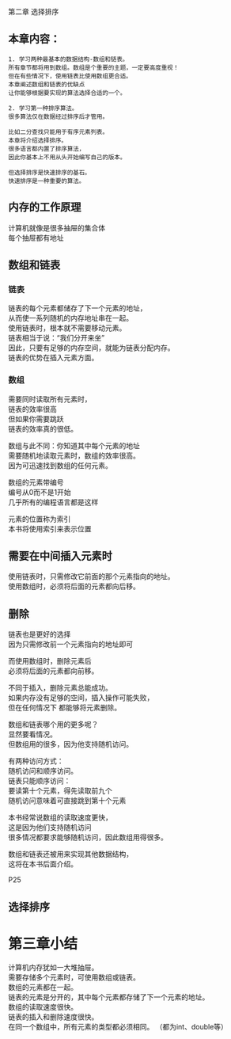 第二章 选择排序

## 本章内容：    
	1. 学习两种最基本的数据结构-数组和链表。  
	所有章节都将用到数组。数组是个重要的主题，一定要高度重视！  
	但在有些情况下，使用链表比使用数组更合适。  
	本章阐述数组和链表的优缺点  
	让你能够根据要实现的算法选择合适的一个。  
	
	2. 学习第一种排序算法。  
	很多算法仅在数据经过排序后才管用。  
	
	比如二分查找只能用于有序元素列表。  
	本章将介绍选择排序。  
	很多语言都内置了排序算法，  
	因此你基本上不用从头开始编写自己的版本。  
	
	但选择排序是快速排序的基石。   
	快速排序是一种重要的算法。  
	
 ## 内存的工作原理  
计算机就像是很多抽屉的集合体  
每个抽屉都有地址  

 ## 数组和链表  
 ### 链表     
链表的每个元素都储存了下一个元素的地址，  
从而使一系列随机的内存地址串在一起。   
使用链表时，根本就不需要移动元素。   
链表相当于说：“我们分开来坐”  
因此，只要有足够的内存空间，就能为链表分配内存。  
链表的优势在插入元素方面。   

 ### 数组  
需要同时读取所有元素时，  
链表的效率很高  
但如果你需要跳跃  
链表的效率真的很低。  

数组与此不同：你知道其中每个元素的地址     
需要随机地读取元素时，数组的效率很高。   
因为可迅速找到数组的任何元素。   


数组的元素带编号  
编号从0而不是1开始  
几乎所有的编程语言都是这样  

元素的位置称为索引  
本书将使用索引来表示位置  

 ## 需要在中间插入元素时  
使用链表时，只需修改它前面的那个元素指向的地址。  
使用数组时，必须将后面的元素都向后移。  

 ## 删除     
链表也是更好的选择  
因为只需修改前一个元素指向的地址即可  

而使用数组时，删除元素后  
必须将后面的元素都向前移。  

不同于插入，删除元素总能成功。  
如果内存没有足够的空间，插入操作可能失败，  
但在任何情况下 都能够将元素删除。  


数组和链表哪个用的更多呢？  
显然要看情况。  
但数组用的很多，因为他支持随机访问。    

有两种访问方式：  
随机访问和顺序访问。  
 链表只能顺序访问：  
要读第十个元素，得先读取前九个  
随机访问意味着可直接跳到第十个元素  

本书经常说数组的读取速度更快，  
这是因为他们支持随机访问  
很多情况都要求能够随机访问，因此数组用得很多。     

数组和链表还被用来实现其他数据结构，  
这将在本书后面介绍。   

P25  
 ## 选择排序    

 # 第三章小结  
计算机内存犹如一大堆抽屉。  
需要存储多个元素时，可使用数组或链表。  
数组的元素都在一起。    
链表的元素是分开的，其中每个元素都存储了下一个元素的地址。    
数组的读取速度很快。  
链表的插入和删除速度很快。   
在同一个数组中，所有元素的类型都必须相同。  （都为int、double等）

